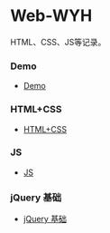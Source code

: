 # Web-WYH
HTML、CSS、JS等记录。

### Demo
* [Demo](https://github.com/itwyhuaing/Web-WYH/tree/master/Demo)

### HTML+CSS
* [HTML+CSS](https://github.com/itwyhuaing/Web-WYH/tree/master/HTML%2BCSS)

### JS
* [JS](https://github.com/itwyhuaing/Web-WYH/tree/master/JS)

### jQuery 基础
* [jQuery 基础](https://github.com/itwyhuaing/Web-WYH/tree/master/jQuery%20基础)
